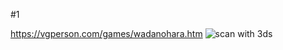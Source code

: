 #1

https://vgperson.com/games/wadanohara.htm
![scan with 3ds]([https://github.com/Enderguy290/3dsrpgmgames/blob/main/Wadanohara%20and%20the%20Great%20Blue%20Sea/testedwada3ds.png)
